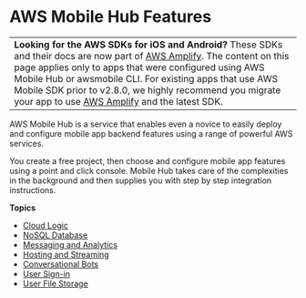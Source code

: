 # AWS Mobile Hub Features<a name="mobile-hub-features"></a>


|  | 
| --- |
|   **Looking for the AWS SDKs for iOS and Android?** These SDKs and their docs are now part of [AWS Amplify](https://amzn.to/am-amplify-docs)\. The content on this page applies only to apps that were configured using AWS Mobile Hub or awsmobile CLI\. For existing apps that use AWS Mobile SDK prior to v2\.8\.0, we highly recommend you migrate your app to use [AWS Amplify](https://amzn.to/am-amplify-docs) and the latest SDK\.  | 

AWS Mobile Hub is a service that enables even a novice to easily deploy and configure mobile app backend features using a range of powerful AWS services\.

You create a free project, then choose and configure mobile app features using a point and click console\. Mobile Hub takes care of the complexities in the background and then supplies you with step by step integration instructions\.

**Topics**
+ [Cloud Logic](Cloud-Logic.md)
+ [NoSQL Database](NoSQL-Database.md)
+ [Messaging and Analytics](messaging-and-analytics.md)
+ [Hosting and Streaming](hosting-and-streaming.md)
+ [Conversational Bots](conversational-bots.md)
+ [User Sign\-in](User-Sign-in.md)
+ [User File Storage](User-Data-Storage.md)